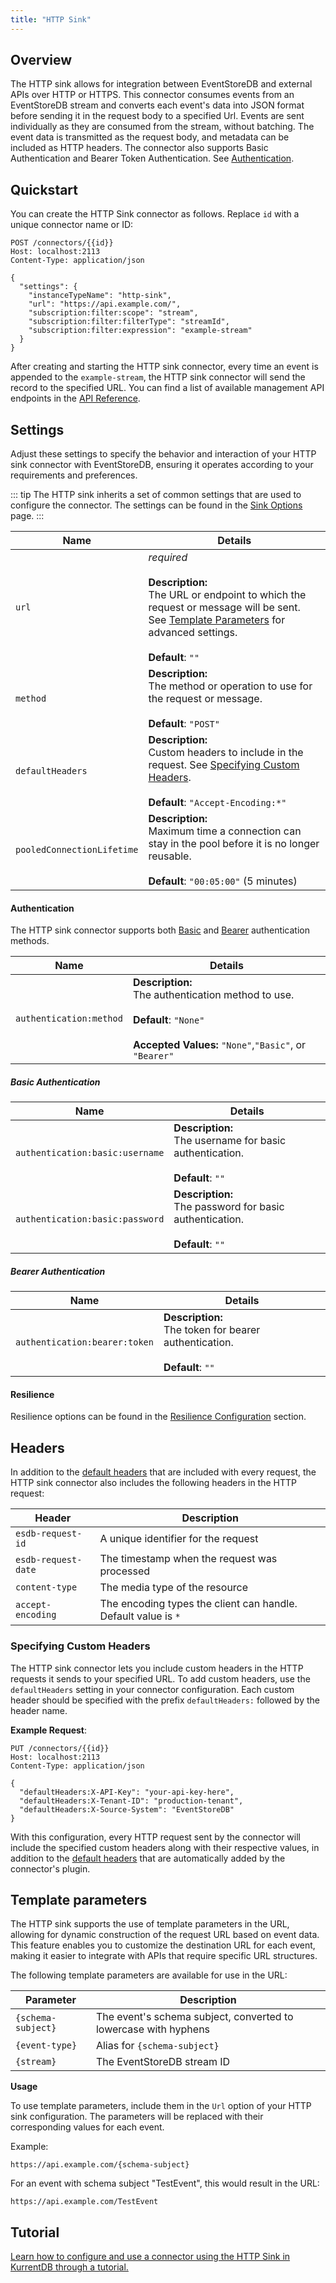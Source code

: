 ```yaml
---
title: "HTTP Sink"
---
```


## Overview

The HTTP sink allows for integration between EventStoreDB and external
APIs over HTTP or HTTPS. This connector consumes events from an EventStoreDB
stream and converts each event's data into JSON format before sending it in the
request body to a specified Url. Events are sent individually as they are
consumed from the stream, without batching. The event data is transmitted as the
request body, and metadata can be included as HTTP headers. The connector also
supports Basic Authentication and Bearer Token Authentication. See [Authentication](#authentication).

## Quickstart

You can create the HTTP Sink connector as follows. Replace `id` with a unique connector name or ID:

```http
POST /connectors/{{id}}
Host: localhost:2113
Content-Type: application/json

{
  "settings": {
    "instanceTypeName": "http-sink",
    "url": "https://api.example.com/",
    "subscription:filter:scope": "stream",
    "subscription:filter:filterType": "streamId",
    "subscription:filter:expression": "example-stream"
  }
}
```

After creating and starting the HTTP sink connector, every time an event is
appended to the `example-stream`, the HTTP sink connector will send the record
to the specified URL. You can find a list of available management API endpoints
in the [API Reference](../manage.md).

## Settings

Adjust these settings to specify the behavior and interaction of your HTTP sink connector with EventStoreDB, ensuring it operates according to your requirements and preferences.

::: tip
The HTTP sink inherits a set of common settings that are used to configure the connector. The settings can be found in
the [Sink Options](../settings.md#sink-options) page.
:::

| Name                       | Details                                                                                                                                                                                                      |
| -------------------------- | ------------------------------------------------------------------------------------------------------------------------------------------------------------------------------------------------------------ |
| `url`                      | _required_<br><br> **Description:**<br>The URL or endpoint to which the request or message will be sent. See [Template Parameters](http#template-parameters) for advanced settings.<br><br>**Default**: `""` |
| `method`                   | **Description:**<br>The method or operation to use for the request or message.<br><br>**Default**: `"POST"`                                                                                                  |
| `defaultHeaders`           | **Description:**<br>Custom headers to include in the request. See [Specifying Custom Headers](#specifying-custom-headers).<br><br>**Default**: `"Accept-Encoding:*"`                                         |
| `pooledConnectionLifetime` | **Description:**<br>Maximum time a connection can stay in the pool before it is no longer reusable.<br><br>**Default**: `"00:05:00"` (5 minutes)                                                             |

#### Authentication

The HTTP sink connector supports both [Basic](https://datatracker.ietf.org/doc/html/rfc7617) and [Bearer](https://datatracker.ietf.org/doc/html/rfc6750) authentication methods.

| Name                    | Details                                                                                                                                          |
| ----------------------- | ------------------------------------------------------------------------------------------------------------------------------------------------ |
| `authentication:method` | **Description:**<br>The authentication method to use.<br><br>**Default**: `"None"`<br><br>**Accepted Values:** `"None"`,`"Basic"`, or `"Bearer"` |

##### Basic Authentication

| Name                            | Details                                                                             |
| ------------------------------- | ----------------------------------------------------------------------------------- |
| `authentication:basic:username` | **Description:**<br>The username for basic authentication.<br><br>**Default**: `""` |
| `authentication:basic:password` | **Description:**<br>The password for basic authentication.<br><br>**Default**: `""` |

##### Bearer Authentication

| Name                          | Details                                                                           |
| ----------------------------- | --------------------------------------------------------------------------------- |
| `authentication:bearer:token` | **Description:**<br>The token for bearer authentication.<br><br>**Default**: `""` |

#### Resilience

Resilience options can be found in the [Resilience Configuration](../settings.md#resilience-configuration) section.

## Headers

In addition to the [default headers](../features.md#headers) that are included with every request, the HTTP sink connector also includes the following headers in the HTTP request:

| Header              | Description                                                    |
| ------------------- | -------------------------------------------------------------- |
| `esdb-request-id`   | A unique identifier for the request                            |
| `esdb-request-date` | The timestamp when the request was processed                   |
| `content-type`      | The media type of the resource                                 |
| `accept-encoding`   | The encoding types the client can handle. Default value is `*` |

### Specifying Custom Headers

The HTTP sink connector lets you include custom headers in the HTTP requests it
sends to your specified URL. To add custom headers, use the `defaultHeaders`
setting in your connector configuration. Each custom header should be specified
with the prefix `defaultHeaders:` followed by the header name.

**Example Request**:

```http
PUT /connectors/{{id}}
Host: localhost:2113
Content-Type: application/json

{
  "defaultHeaders:X-API-Key": "your-api-key-here",
  "defaultHeaders:X-Tenant-ID": "production-tenant",
  "defaultHeaders:X-Source-System": "EventStoreDB"
}
```

With this configuration, every HTTP request sent by the connector will include
the specified custom headers along with their respective values, in addition to
the [default headers](../features.md#headers) that are automatically added by
the connector's plugin.

## Template parameters

The HTTP sink supports the use of template parameters in the URL,
allowing for dynamic construction of the request URL based on event data. This
feature enables you to customize the destination URL for each event, making it
easier to integrate with APIs that require specific URL structures.

The following template parameters are available for use in the URL:

| Parameter          | Description                                                     |
| ------------------ | --------------------------------------------------------------- |
| `{schema-subject}` | The event's schema subject, converted to lowercase with hyphens |
| `{event-type}`     | Alias for `{schema-subject}`                                    |
| `{stream}`         | The EventStoreDB stream ID                                      |

**Usage**

To use template parameters, include them in the `Url` option of your HTTP sink configuration. The parameters will be
replaced with their corresponding values for each event.

Example:

```
https://api.example.com/{schema-subject}
```

For an event with schema subject "TestEvent", this would result in the URL:

```
https://api.example.com/TestEvent
```

## Tutorial

[Learn how to configure and use a connector using the HTTP Sink in KurrentDB through a tutorial.](/tutorials/HTTP_Connector.md)
